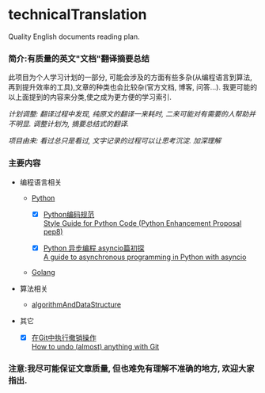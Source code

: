 # technicalTranslation
 Quality English documents reading plan.

### 简介:有质量的英文"文档"~~翻译~~**摘要总结**

此项目为个人学习计划的一部分, 可能会涉及的方面有些多杂(从编程语言到算法, 再到提升效率的工具),文章的种类也会比较杂(官方文档, 博客, 问答...). 我更可能的以上面提到的内容来分类,使之成为更方便的学习索引. 

*计划调整: 翻译过程中发现, 纯原文的翻译一来耗时, 二来可能对有需要的人帮助并不明显. 调整计划为, 摘要总结式的翻译.*

*项目由来: 看过总只是看过, 文字记录的过程可以让思考沉淀. 加深理解*

### 主要内容

- 编程语言相关
    - [Python](https://github.com/kakuchange/pythonSkill)
        - [x] [Python编码规范](https://github.com/kakuchange/technicalTranslation/blob/master/language/Python/Python%E7%BC%96%E7%A0%81%E8%A7%84%E8%8C%83.md)  
          [Style Guide for Python Code (Python Enhancement Proposal pep8)](https://www.python.org/dev/peps/pep-0008/)

        - [x] [Python 异步编程 asyncio篇初探](https://github.com/kakuchange/technicalTranslation/blob/master/language/Python/Python%20%E5%BC%82%E6%AD%A5%E7%BC%96%E7%A8%8B%20asyncio%E7%AF%87.md)  
            [A guide to asynchronous programming in Python with asyncio](https://medium.freecodecamp.org/a-guide-to-asynchronous-programming-in-python-with-asyncio-232e2afa44f6)

    - [Golang](https://golang.org/)
- 算法相关

    - [algorithmAndDataStructure](https://github.com/kakuchange/algorithmAndDataStructure)

- 其它
  - [x] [在Git中执行撤销操作](https://github.com/kakuchange/technicalTranslation/blob/master/other/%E5%9C%A8Git%E4%B8%AD%E6%89%A7%E8%A1%8C%E6%92%A4%E9%94%80%E6%93%8D%E4%BD%9C.md)  
    [How to undo (almost) anything with Git](https://blog.github.com/2015-06-08-how-to-undo-almost-anything-with-git/)



### 注意:我尽可能保证文章质量, 但也难免有理解不准确的地方, 欢迎大家指出.  
